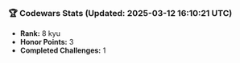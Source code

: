 ### 🏆 Codewars Stats (Updated: 2025-03-12 16:10:21 UTC)

- **Rank:** 8 kyu
- **Honor Points:** 3
- **Completed Challenges:** 1
